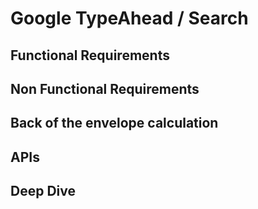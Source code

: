 # Google TypeAhead / Search

## Functional Requirements

## Non Functional Requirements

## Back of the envelope calculation

## APIs

## Deep Dive

